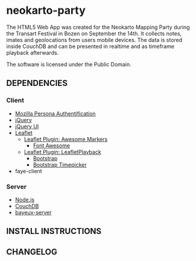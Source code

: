 neokarto-party
==============

The HTML5 Web App was created for the Neokarto Mapping Party during the Transart Festival in Bozen on September the 14th. It collects notes, imates and geolocations from users mobile devices. The data is stored inside CouchDB and can be presented in realtime and as timeframe playback afterwards.

The software is licensed under the Public Domain.



## DEPENDENCIES
### Client
- [Mozilla Persona Authentification](https://www.persona.org/)
- [jQuery](http://jquery.com/)
- [jQuery UI](http://jqueryui.com/)
- [Leaflet](http://leafletjs.com/)
	- [Leaflet Plugin: Awesome Markers]()
		- [Font Awesome](http://fortawesome.github.io/Font-Awesome/)
	- [Leaflet Plugin: LeafletPlayback](https://github.com/hallahan/LeafletPlayback)
		- [Bootstrap](http://getbootstrap.com/)
		- [Bootstrap Timepicker](http://jdewit.github.io/bootstrap-timepicker/)
- faye-client

### Server
- [Node.js](http://nodejs.org/)
- [CouchDB](https://couchdb.apache.org/)
- [bayeux-server](https://github.com/apollo-ng/dspace-bayeux-server)

## INSTALL INSTRUCTIONS


## CHANGELOG



<!--
# Presentation
- Heatmap
- Timeslider
- Headquarter


# todo
- copyright issues avatars
- documentation
- add PubSub

# questions
- whats bigbrother js?
- do we use leaflet draw library?
- license?
-->

